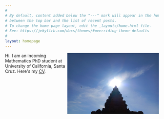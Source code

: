 ```yaml
---
#
# By default, content added below the "---" mark will appear in the home page
# between the top bar and the list of recent posts.
# To change the home page layout, edit the _layouts/home.html file.
# See: https://jekyllrb.com/docs/themes/#overriding-theme-defaults
#
layout: homepage
---
```


<img style="float: right;" width="300" 
     height="200" src="/assets/img/sun.jpg">
Hi. I am an incoming Mathematics PhD student at University of California, Santa Cruz. Here's my [CV](/assets/AcadCV.pdf).
